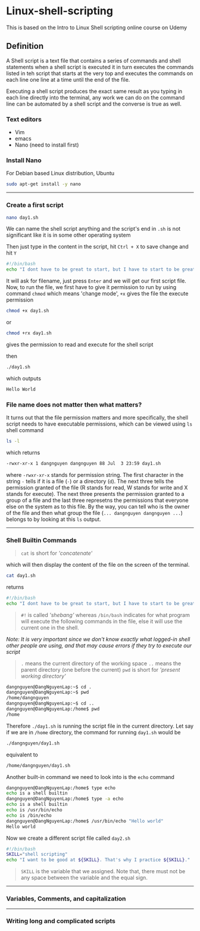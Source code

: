 # Linux-shell-scripting
This is based on the Intro to Linux Shell scripting online course on Udemy
## Definition
A Shell script is a text file that contains a series of commands and shell statements when a shell script is executed it in turn executes the commands listed in teh script that starts at the very top and executes the commands on each line one line at a time until the end of the file.

Executing a shell script produces the exact same result as you typing in each line directly into the terminal, any work we can do on the command line can be automated by a shell script and the converse is true as well.

### Text editors
- Vim
- emacs
- Nano (need to install first)

### Install Nano
For Debian based Linux distribution, Ubuntu
```bash
sudo apt-get install -y nano
```

-------------------------------

### Create a first script
```bash
nano day1.sh
```
We can name the shell script anything and the script's end in ```.sh``` is not significant like it is in some other operating system

Then just type in the content in the script, hit ```Ctrl + X``` to save change and hit ```Y```
```bash
#!/bin/bash
echo "I dont have to be great to start, but I have to start to be great!"
```
It will ask for filename, just press ```Enter``` and we will get our first script file. Now, to run the file, we first have to give it permission to run by using command ```chmod``` which means 'change mode', ```+x``` gives the file the execute permission
```bash
chmod +x day1.sh
```
or
```bash
chmod +rx day1.sh
```
gives the permission to read and execute for the shell script

then
```bash
./day1.sh
```
which outputs
```bash
Hello World
```
### File name does not matter then what matters?
It turns out that the file permission matters and more specifically, the shell script needs to have executable permissions, which can be viewed using ```ls``` shell command
```bash
ls -l
```
which returns
```bash
-rwxr-xr-x 1 dangnguyen dangnguyen 88 Jul  3 23:59 day1.sh
```
where ```-rwxr-xr-x``` stands for permission string. The first character in the string ```-``` tells
if it is a file (```-```) or a directory (```d```). The next three tells the permission granted of the file (R stands for read, W stands for write and X stands for execute). The next three presents the permission granted to a group of a file and the last three represetns the permissions that everyone else on the system as to this file. By the way, you can tell who is the owner of the file and then what group the file (```... dangnguyen dangnguyen ...```) belongs to by looking at this ```ls``` output.

-------------------------------------------------------------------------------------

### Shell Builtin Commands

> ```cat``` is short for *'concatenate'*

 which will then display the content of the file on the screen of the terminal.
```bash
cat day1.sh
```
returns
```bash
#!/bin/bash
echo "I dont have to be great to start, but I have to start to be great!"
```

> `#!`  is called *'shebang'*
> whereas `/bin/bash` indicates for what program will execute the following commands in the file, else it will use the current one in the shell.

*Note: It is very important since we don't know exactly what logged-in shell other people are using, and that may cause errors if they try to execute our script*


> `.` means the current directory of the working space
> `..` means the parent directory (one before the current)
> `pwd` is short for *'present working directory'*
```bash
dangnguyen@DangNguyenLap:~$ cd .
dangnguyen@DangNguyenLap:~$ pwd
/home/dangnguyen
dangnguyen@DangNguyenLap:~$ cd ..
dangnguyen@DangNguyenLap:/home$ pwd
/home
```
Therefore `./day1.sh` is running the script file in the current directory. Let say if we are in `/home` directory, the command for running `day1.sh` would be 
```bash
./dangnguyen/day1.sh
```
equivalent to
```bash
/home/dangnguyen/day1.sh
```
Another built-in command we need to look into is the `echo` command
```bash
dangnguyen@DangNguyenLap:/home$ type echo
echo is a shell builtin
dangnguyen@DangNguyenLap:/home$ type -a echo
echo is a shell builtin
echo is /usr/bin/echo
echo is /bin/echo
dangnguyen@DangNguyenLap:/home$ /usr/bin/echo "Hello world"
Hello world
```
Now we create a different script file called `day2.sh`
```bash
#!/bin/bash
SKILL="shell scripting"
echo "I want to be good at ${SKILL}. That's why I practice ${SKILL}."
```
>`SKILL` is the variable that we assigned. Note that, there must not be any space between the variable and the equal sign.

-------------------------------------------------------------------------------------
### Variables, Comments, and capitalization


-------------------------------------------------------------------------------------
### Writing long and complicated scripts




